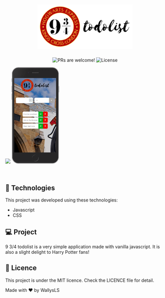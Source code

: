 <h1 align="center">
    <img alt="9 3/4 todolist" title="Happy" src="./images/final_logo.png" width="300px" />
</h1>
<p align="center">
 <img src="https://img.shields.io/static/v1?label=PRs&message=welcome&color=15C3D6&labelColor=000000" alt="PRs are welcome!" />

  <img alt="License" src="https://img.shields.io/static/v1?label=license&message=MIT&color=15C3D6&labelColor=000000">
</p>

<p float="left">
  <img src=".//images/final_ipad.png" width="600"/>
  <img src="./images/j.png" width="150" />
</p>

<br>

## 🚀 Technologies

This project was developed using these technologies:

- Javascript
- CSS

## 💻 Project

9 3/4 todolist is a very simple application made with vanilla javascript. It is also a slight delight to Harry Potter fans!

## :memo: Licence

This project is under the MIT licence. Check the LICENCE file for detail.

Made with ♥ by WallysLS
